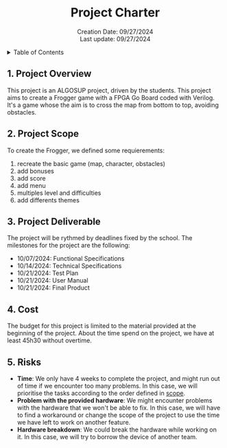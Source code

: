 <h1 align="center"> Project Charter </h1>

<p align="center">
Creation Date: 09/27/2024 <br> Last update: 09/27/2024
</p>

<details>
<summary>Table of Contents</summary>

- [1. Project Overview](#1-project-overview)
- [2. Project Scope](#2-project-scope)
- [3. Project Deliverable](#3-project-deliverable)
- [4. Cost](#4-cost)
- [5. Risks](#5-risks)

</details>

## 1. Project Overview

This project is an ALGOSUP project, driven by the students. This project aims to create a Frogger game with a FPGA Go Board coded with Verilog. It's a game whose the aim is to cross the map from bottom to top, avoiding obstacles.

## 2. Project Scope

To create the Frogger, we defined some requierements:

1. recreate the basic game (map, character, obstacles)
2. add bonuses
3. add score
4. add menu
5. multiples level and difficulties
6. add differents themes

## 3. Project Deliverable

The project will be rythmed by deadlines fixed by the school. The milestones for the project are the following:

- 10/07/2024: Functional Specifications
- 10/14/2024: Technical Specifications
- 10/21/2024: Test Plan
- 10/21/2024: User Manual
- 10/21/2024: Final Product

## 4. Cost

The budget for this project is limited to the material provided at the beginning of the project.
About the time spend on the project, we have at least 45h30 without overtime.

## 5. Risks

- **Time**: We only have 4 weeks to complete the project, and might run out of time if we encounter too many problems.
In this case, we will prioritise the tasks according to the order defined in [scope](#2-project-scope).
- **Problem with the provided hardware**: We might encounter problems with the hardware that we won't be able to fix.
In this case, we will have to find a workaround or change the scope of the project to use the time we have left to work on another feature.
- **Hardware breakdown**: We could break the hardware while working on it.
In this case, we will try to borrow the device of another team.
